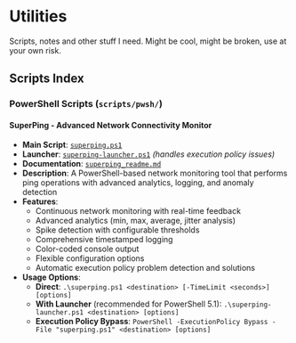 # Utilities

Scripts, notes and other stuff I need. Might be cool, might be broken, use at your own risk.

## Scripts Index

### PowerShell Scripts (`scripts/pwsh/`)

#### SuperPing - Advanced Network Connectivity Monitor
- **Main Script**: [`superping.ps1`](scripts/pwsh/superping.ps1)
- **Launcher**: [`superping-launcher.ps1`](scripts/pwsh/superping-launcher.ps1) *(handles execution policy issues)*
- **Documentation**: [`superping_readme.md`](scripts/pwsh/superping_readme.md)
- **Description**: A PowerShell-based network monitoring tool that performs ping operations with advanced analytics, logging, and anomaly detection
- **Features**:
  - Continuous network monitoring with real-time feedback
  - Advanced analytics (min, max, average, jitter analysis)
  - Spike detection with configurable thresholds
  - Comprehensive timestamped logging
  - Color-coded console output
  - Flexible configuration options
  - Automatic execution policy problem detection and solutions
- **Usage Options**:
  - **Direct**: `.\superping.ps1 <destination> [-TimeLimit <seconds>] [options]`
  - **With Launcher** (recommended for PowerShell 5.1): `.\superping-launcher.ps1 <destination> [options]`
  - **Execution Policy Bypass**: `PowerShell -ExecutionPolicy Bypass -File "superping.ps1" <destination> [options]`
